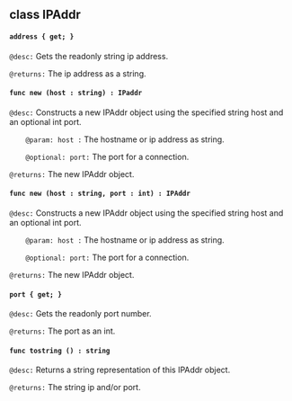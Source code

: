 ## class IPAddr

#### ```address { get; }```


```@desc:``` Gets the readonly string ip address.

```@returns:``` The ip address as a string.

#### ```func new (host : string) : IPaddr```


```@desc:``` Constructs a new IPAddr object using the specified string host and an optional int port.

```    @param: host :``` The hostname or ip address as string.

```    @optional: port:``` The port for a connection.

```@returns:``` The new IPAddr object.

#### ```func new (host : string, port : int) : IPAddr```


```@desc:``` Constructs a new IPAddr object using the specified string host and an optional int port.

```    @param: host :``` The hostname or ip address as string.

```    @optional: port:``` The port for a connection.

```@returns:``` The new IPAddr object.

#### ```port { get; }```


```@desc:``` Gets the readonly port number.

```@returns:``` The port as an int.

#### ```func tostring () : string```


```@desc:``` Returns a string representation of this IPAddr object.

```@returns:``` The string ip and/or port.

